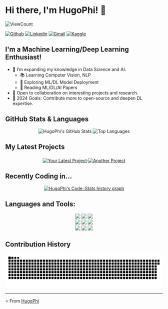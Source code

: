# Hi there, I'm HugoPhi! 👋

![ViewCount](https://views.whatilearened.today/views/github/HugoPhi/HugoPhi.svg?cache=remove)

<!-- Social Media Badges -->
[![Github](https://img.shields.io/badge/-Github-333?style=flat&logo=Github&logoColor=white)](https://github.com/HugoPhi)
[![Linkedin](https://img.shields.io/badge/-LinkedIn-blue?style=flat&logo=Linkedin&logoColor=white)](https://www.linkedin.com/in/your-profile)
[![Gmail](https://img.shields.io/badge/-Gmail-c14438?style=flat&logo=Gmail&logoColor=white)](mailto:your-email@gmail.com)
[![Kaggle](https://img.shields.io/badge/-Kaggle-20beff?style=flat&logo=Kaggle&logoColor=white)](https://kaggle.com/HugoPhi)

## I'm a Machine Learning/Deep Learning Enthusiast!
- 🌱 I’m expanding my knowledge in Data Science and AI.
  - 📚 Learning Computer Vision, NLP
  - 🚀 Exploring ML/DL Model Deployment
  - 📖 Reading ML/DL/AI Papers
- 💬 Open to collaboration on interesting projects and research.
- 🎯 2024 Goals: Contribute more to open-source and deepen DL expertise.

## GitHub Stats & Languages
<p align="center">
  <img width="45%" src="https://github-readme-stats.vercel.app/api?username=HugoPhi&show_icons=true&hide_border=true" alt="HugoPhi's GitHub Stats" />
  <img width="45%" src="https://github-readme-stats.vercel.app/api/top-langs/?username=HugoPhi&hide=jupyter%20notebook&show_icons=true&layout=compact&hide_border=true" alt="Top Languages" />
</p>

## My Latest Projects
<p align="center">
  <a href="https://github.com/HugoPhi/your-latest-project">
    <img align="middle" src="https://github-readme-stats.vercel.app/api/pin/?username=HugoPhi&repo=your-latest-project" alt="Your Latest Project" />
  </a>
  <a href="https://github.com/HugoPhi/another-project">
    <img align="middle" src="https://github-readme-stats.vercel.app/api/pin/?username=HugoPhi&repo=another-project" alt="Another Project" />
  </a>
</p>

## Recently Coding in...
<p align="center">
  <a href="https://codestats.net/users/HugoPhi">
    <img src='https://codestats-readme.wegfan.cn/history-graph/HugoPhi?width=850&height=300&timezone=08:00&history_days=21&max_languages=9&language_colors=["3e4053","f15854","5da5da","faa43a","60bd68","f17cb0","b2912f","decf3f","b276b2","808080"]' alt="HugoPhi's Code::Stats history graph" />
  </a>
</p>

## Languages and Tools:
<p align="center">
  <code><img width="10%" src="https://www.vectorlogo.zone/logos/python/python-ar21.svg"></code>
  <code><img width="10%" src="https://www.vectorlogo.zone/logos/numpy/numpy-ar21.svg"></code>
  <code><img width="10%" src="https://www.vectorlogo.zone/logos/pytorch/pytorch-ar21.svg"></code>
  <br />
  <code><img width="10%" src="https://www.vectorlogo.zone/logos/tensorflow/tensorflow-ar21.svg"></code>
  <code><img width="10%" src="https://www.vectorlogo.zone/logos/jupyter/jupyter-ar21.svg"></code>
  <code><img width="10%" src="https://www.vectorlogo.zone/logos/mysql/mysql-ar21.svg"></code>
  <br />
  <code><img width="10%" src="https://www.vectorlogo.zone/logos/google_cloud/google_cloud-ar21.svg"></code>
  <code><img width="10%" src="https://www.vectorlogo.zone/logos/docker/docker-ar21.svg"></code>
  <code><img width="10%" src="https://www.vectorlogo.zone/logos/git-scm/git-scm-ar21.svg"></code>
</p>

## Contribution History
![Snake animation](https://github.com/HugoPhi/HugoPhi/blob/output/github-contribution-grid-snake.svg)

---

⭐️ From [HugoPhi](https://github.com/HugoPhi)
